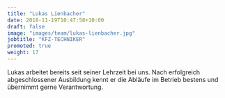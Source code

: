 ```yaml
---
title: "Lukas Lienbacher"
date: 2018-11-19T10:47:58+10:00
draft: false
image: "images/team/lukas-lienbacher.jpg"
jobtitle: "KFZ-TECHNIKER"
promoted: true
weight: 17
---
```


Lukas arbeitet bereits seit seiner Lehrzeit bei uns. Nach erfolgreich abgeschlossener Ausbildung kennt er die Abläufe im Betrieb bestens und übernimmt gerne Verantwortung. 
